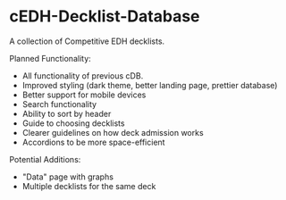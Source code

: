 # cEDH-Decklist-Database
A collection of Competitive EDH decklists.

Planned Functionality:
- All functionality of previous cDB.
- Improved styling (dark theme, better landing page, prettier database)
- Better support for mobile devices
- Search functionality
- Ability to sort by header
- Guide to choosing decklists
- Clearer guidelines on how deck admission works
- Accordions to be more space-efficient

Potential Additions:
- "Data" page with graphs
- Multiple decklists for the same deck
